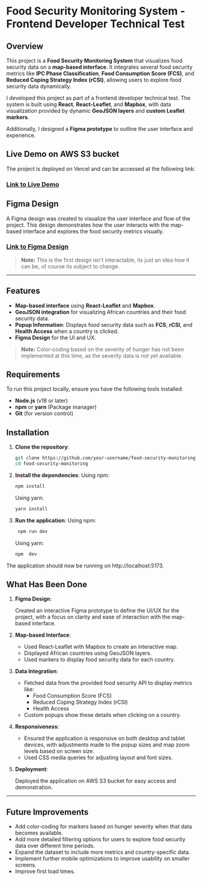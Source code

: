 # Food Security Monitoring System - Frontend Developer Technical Test

## Overview

This project is a **Food Security Monitoring System** that visualizes food security data on a **map-based interface**. It integrates several food security metrics like **IPC Phase Classification**, **Food Consumption Score (FCS)**, and **Reduced Coping Strategy Index (rCSI)**, allowing users to explore food security data dynamically.

I developed this project as part of a frontend developer technical test. The system is built using **React**, **React-Leaflet**, and **Mapbox**, with data visualization provided by dynamic **GeoJSON layers** and **custom Leaflet markers**.

Additionally, I designed a **Figma prototype** to outline the user interface and experience.

## Live Demo on AWS S3 bucket

The project is deployed on Vercel and can be accessed at the following link:

### [Link to Live Demo](http://foodsecurity.s3-website.eu-north-1.amazonaws.com/)

## Figma Design

A Figma design was created to visualize the user interface and flow of the project. This design demonstrates how the user interacts with the map-based interface and explores the food security metrics visually.

### [Link to Figma Design](<https://www.figma.com/design/uto2dXzb4rnmiP3yfS3nKr/SVG-World-Map-(Community)?m=auto&is-community-duplicate=1&fuid=875051776690994702>)

> **Note:** This is the first design isn't interactable, its just an idea how it can be, of course its subject to change.

---

## Features

- **Map-based interface** using **React-Leaflet** and **Mapbox**.
- **GeoJSON integration** for visualizing African countries and their food security data.
- **Popup Information**: Displays food security data such as **FCS**, **rCSI**, and **Health Access** when a country is clicked.
- **Figma Design** for the UI and UX.

> **Note:** Color-coding based on the severity of hunger has not been implemented at this time, as the severity data is not yet available.

## Requirements

To run this project locally, ensure you have the following tools installed:

- **Node.js** (v18 or later)
- **npm** or **yarn** (Package manager)
- **Git** (for version control)

## Installation

1. **Clone the repository**:
   ```bash
   git clone https://github.com/your-username/food-security-monitoring.git
   cd food-security-monitoring
   ```
2. **Install the dependencies**:
   Using npm:

   ```bash
   npm install
   ```

   Using yarn:

   ```bash
   yarn install
   ```

3. **Run the application**:
   Using npm:

   ```bash
    npm run dev
   ```

   Using yarn:

   ```bash
   npm  dev
   ```

The application should now be running on http://localhost:5173.

## What Has Been Done

1. **Figma Design**:

   Created an interactive Figma prototype to define the UI/UX for the project, with a focus on clarity and ease of interaction with the map-based interface.

2. **Map-based Interface**:

   - Used React-Leaflet with Mapbox to create an interactive map.
   - Displayed African countries using GeoJSON layers.
   - Used markers to display food security data for each country.

3. **Data Integration**:

   - Fetched data from the provided food security API to display metrics like:
     - Food Consumption Score (FCS)
     - Reduced Coping Strategy Index (rCSI)
     - Health Access
   - Custom popups show these details when clicking on a country.

4. **Responsiveness**:

   - Ensured the application is responsive on both desktop and tablet devices, with adjustments made to the popup sizes and map zoom levels based on screen size.
   - Used CSS media queries for adjusting layout and font sizes.

5. **Deployment**:

   Deployed the application on AWS S3 bucket for easy access and demonstration.

---

## Future Improvements

- Add color-coding for markers based on hunger severity when that data becomes available.
- Add more detailed filtering options for users to explore food security data over different time periods.
- Expand the dataset to include more metrics and country-specific data.
- Implement further mobile optimizations to improve usability on smaller screens.
- Improve first load times.
